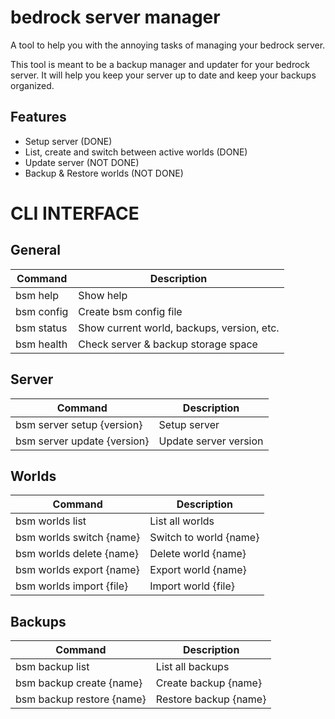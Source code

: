 # bedrock server manager

A tool to help you with the annoying tasks of managing your bedrock server.

This tool is meant to be a backup manager and updater for your bedrock server. It will help you keep your server up to date and keep your backups organized.

## Features

-   Setup server (DONE)
-   List, create and switch between active worlds (DONE)
-   Update server (NOT DONE)
-   Backup & Restore worlds (NOT DONE)

# CLI INTERFACE

## General

| Command    | Description                                |
| ---------- | ------------------------------------------ |
| bsm help   | Show help                                  |
| bsm config | Create bsm config file                     |
| bsm status | Show current world, backups, version, etc. |
| bsm health | Check server & backup storage space        |

## Server

| Command                     | Description           |
| --------------------------- | --------------------- |
| bsm server setup {version}  | Setup server          |
| bsm server update {version} | Update server version |

## Worlds

| Command                  | Description            |
| ------------------------ | ---------------------- |
| bsm worlds list          | List all worlds        |
| bsm worlds switch {name} | Switch to world {name} |
| bsm worlds delete {name} | Delete world {name}    |
| bsm worlds export {name} | Export world {name}    |
| bsm worlds import {file} | Import world {file}    |

## Backups

| Command                   | Description           |
| ------------------------- | --------------------- |
| bsm backup list           | List all backups      |
| bsm backup create {name}  | Create backup {name}  |
| bsm backup restore {name} | Restore backup {name} |
